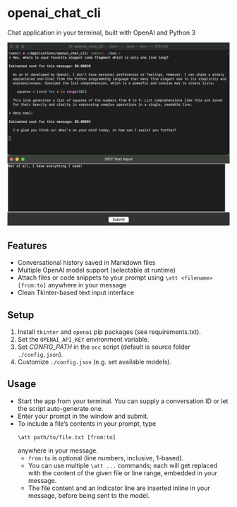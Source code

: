 # openai_chat_cli
Chat application in your terminal, built with OpenAI and Python 3

![openai_chat_cli screenshot](screenshot.png)

## Features

- Conversational history saved in Markdown files
- Multiple OpenAI model support (selectable at runtime)
- Attach files or code snippets to your prompt using `\att <filename> [from:to]` anywhere in your message
- Clean Tkinter-based text input interface

## Setup

1. Install <code>tkinter</code> and <code>openai</code> pip packages (see requirements.txt).
2. Set the <code>OPENAI_API_KEY</code> environment variable.
3. Set _CONFIG_PATH_ in the <code>occ</code> script (default is source folder <code>./config.json</code>).
4. Customize <code>./config.json</code> (e.g. set available models).

## Usage

- Start the app from your terminal. You can supply a conversation ID or let the script auto-generate one.
- Enter your prompt in the window and submit.
- To include a file’s contents in your prompt, type  
  ```  
  \att path/to/file.txt [from:to]
  ```
  anywhere in your message.  
   - `from:to` is optional (line numbers, inclusive, 1-based).  
   - You can use multiple `\att ...` commands; each will get replaced with the content of the given file or line range, embedded in your message.
   - The file content and an indicator line are inserted inline in your message, before being sent to the model.